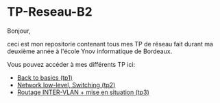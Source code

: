 # TP-Reseau-B2

Bonjour,

ceci est mon repositorie contenant tous mes TP de réseau fait durant ma deuxième année à l'école Ynov informatique de Bordeaux.

Vous pouvez accéder à mes différents TP ici:
* [Back to basics (tp1)](B2A-TP-1-reseau/README.md)
* [Network low-level, Switching (tp2)](B2A-TP-2-reseau/README.md)
* [Routage INTER-VLAN + mise en situation (tp3)](B2A-TP-3-reseau/README.md)
